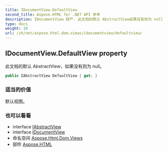 ```yaml
---
title: IDocumentView.DefaultView
second_title: Aspose.HTML for .NET API 参考
description: IDocumentView 财产. 此文档的默认 AbstractView如果没有则为 null
type: docs
weight: 10
url: /zh/net/aspose.html.dom.views/idocumentview/defaultview/
---
```

## IDocumentView.DefaultView property

此文档的默认 AbstractView，如果没有则为 null。

```csharp
public IAbstractView DefaultView { get; }
```

### 适当的价值

默认视图。

### 也可以看看

* interface [IAbstractView](../../iabstractview/)
* interface [IDocumentView](../)
* 命名空间 [Aspose.Html.Dom.Views](../../idocumentview/)
* 部件 [Aspose.HTML](../../../)


